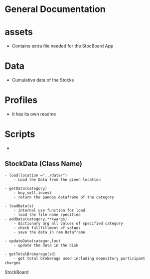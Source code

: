 # General Documentation 

# assets
- Contains extra file needed for the StocBoard App

# Data
- Cumulative data of the Stocks

# Profiles
- it has its own readme

# Scripts
-
## StockData (Class Name)
    - load(location ="../data/")  
        - Load the Data from the given location

    - getData(category) 
        - buy,sell,invest
        - return the pandas dataframe of the category

    - loadData(s)
        - internal use function for load
        - load the file name specified 
    - addData(category,**kwargs)
        - dictionary arg all values of specified category
        - check fullfillment of values
        - save the data in ram Dataframe
    
    - updateData(categor,loc)
        - update the data in the disk

    - getTotalBrokerage(sd)
        - get total brokerage used including depository participant charges 

StockBoard